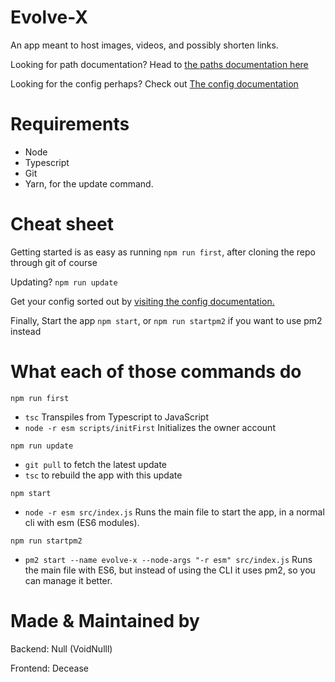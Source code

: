 # Evolve-X
An app meant to host images, videos, and possibly shorten links.

Looking for path documentation? Head to [the paths documentation here](./Paths.md)

Looking for the config perhaps? Check out [The config documentation](./Config.md)

# Requirements

- Node
- Typescript
- Git
- Yarn, for the update command.

# Cheat sheet

Getting started is as easy as running `npm run first`, after cloning the repo through git of course

Updating? `npm run update`

Get your config sorted out by [visiting the config documentation.](./Config.md)

Finally, Start the app `npm start`, or `npm run startpm2` if you want to use pm2 instead

# What each of those commands do

`npm run first`
- `tsc` Transpiles from Typescript to JavaScript
- `node -r esm scripts/initFirst` Initializes the owner account

`npm run update`
- `git pull` to fetch the latest update
- `tsc` to rebuild the app with this update

`npm start`
- `node -r esm src/index.js` Runs the main file to start the app, in a normal cli with esm (ES6 modules).

`npm run startpm2`
- `pm2 start --name evolve-x --node-args "-r esm" src/index.js` Runs the main file with ES6, but instead of using the CLI it uses pm2, so you can manage it better.

# Made & Maintained by

Backend: Null (VoidNulll)

Frontend: Decease
